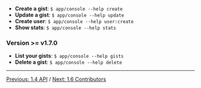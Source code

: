 * **Create a gist**: `$ app/console --help create`
* **Update a gist**: `$ app/console --help update`
* **Create user**: `$ app/console --help user:create`
* **Show stats**: `$ app/console --help stats`

### Version >= v1.7.0

* **List your gists**: `$ app/console --help gists`
* **Delete a gist**: `$ app/console --help delete`

---

[Previous: 1.4 API](https://gitnet.fr/deblan/gist/wiki/1.4+API) / [Next: 1.6 Contributors](https://gitnet.fr/deblan/gist/wiki/1.6+Contributors)